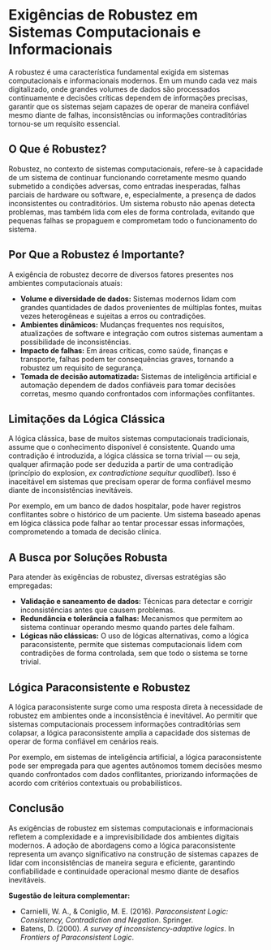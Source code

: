 
# Exigências de Robustez em Sistemas Computacionais e Informacionais

A robustez é uma característica fundamental exigida em sistemas computacionais e informacionais modernos. Em um mundo cada vez mais digitalizado, onde grandes volumes de dados são processados continuamente e decisões críticas dependem de informações precisas, garantir que os sistemas sejam capazes de operar de maneira confiável mesmo diante de falhas, inconsistências ou informações contraditórias tornou-se um requisito essencial.

## O Que é Robustez?

Robustez, no contexto de sistemas computacionais, refere-se à capacidade de um sistema de continuar funcionando corretamente mesmo quando submetido a condições adversas, como entradas inesperadas, falhas parciais de hardware ou software, e, especialmente, a presença de dados inconsistentes ou contraditórios. Um sistema robusto não apenas detecta problemas, mas também lida com eles de forma controlada, evitando que pequenas falhas se propaguem e comprometam todo o funcionamento do sistema.

## Por Que a Robustez é Importante?

A exigência de robustez decorre de diversos fatores presentes nos ambientes computacionais atuais:

- **Volume e diversidade de dados:** Sistemas modernos lidam com grandes quantidades de dados provenientes de múltiplas fontes, muitas vezes heterogêneas e sujeitas a erros ou contradições.
- **Ambientes dinâmicos:** Mudanças frequentes nos requisitos, atualizações de software e integração com outros sistemas aumentam a possibilidade de inconsistências.
- **Impacto de falhas:** Em áreas críticas, como saúde, finanças e transporte, falhas podem ter consequências graves, tornando a robustez um requisito de segurança.
- **Tomada de decisão automatizada:** Sistemas de inteligência artificial e automação dependem de dados confiáveis para tomar decisões corretas, mesmo quando confrontados com informações conflitantes.

## Limitações da Lógica Clássica

A lógica clássica, base de muitos sistemas computacionais tradicionais, assume que o conhecimento disponível é consistente. Quando uma contradição é introduzida, a lógica clássica se torna trivial — ou seja, qualquer afirmação pode ser deduzida a partir de uma contradição (princípio do explosion, *ex contradictione sequitur quodlibet*). Isso é inaceitável em sistemas que precisam operar de forma confiável mesmo diante de inconsistências inevitáveis.

Por exemplo, em um banco de dados hospitalar, pode haver registros conflitantes sobre o histórico de um paciente. Um sistema baseado apenas em lógica clássica pode falhar ao tentar processar essas informações, comprometendo a tomada de decisão clínica.

## A Busca por Soluções Robusta

Para atender às exigências de robustez, diversas estratégias são empregadas:

- **Validação e saneamento de dados:** Técnicas para detectar e corrigir inconsistências antes que causem problemas.
- **Redundância e tolerância a falhas:** Mecanismos que permitem ao sistema continuar operando mesmo quando partes dele falham.
- **Lógicas não clássicas:** O uso de lógicas alternativas, como a lógica paraconsistente, permite que sistemas computacionais lidem com contradições de forma controlada, sem que todo o sistema se torne trivial.

## Lógica Paraconsistente e Robustez

A lógica paraconsistente surge como uma resposta direta à necessidade de robustez em ambientes onde a inconsistência é inevitável. Ao permitir que sistemas computacionais processem informações contraditórias sem colapsar, a lógica paraconsistente amplia a capacidade dos sistemas de operar de forma confiável em cenários reais.

Por exemplo, em sistemas de inteligência artificial, a lógica paraconsistente pode ser empregada para que agentes autônomos tomem decisões mesmo quando confrontados com dados conflitantes, priorizando informações de acordo com critérios contextuais ou probabilísticos.

## Conclusão

As exigências de robustez em sistemas computacionais e informacionais refletem a complexidade e a imprevisibilidade dos ambientes digitais modernos. A adoção de abordagens como a lógica paraconsistente representa um avanço significativo na construção de sistemas capazes de lidar com inconsistências de maneira segura e eficiente, garantindo confiabilidade e continuidade operacional mesmo diante de desafios inevitáveis.


**Sugestão de leitura complementar:**  
- Carnielli, W. A., & Coniglio, M. E. (2016). *Paraconsistent Logic: Consistency, Contradiction and Negation*. Springer.
- Batens, D. (2000). *A survey of inconsistency-adaptive logics*. In *Frontiers of Paraconsistent Logic*.


